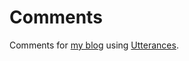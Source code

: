 # Comments

Comments for [my blog](https://www.hohyeonmoon.com/blog/) using [Utterances](https://utteranc.es).
